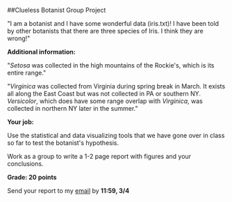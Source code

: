 ##Clueless Botanist Group Project

"I am a botanist and I have some wonderful data (iris.txt)! I have been told by other botanists that there are three species of Iris. I think they are wrong!"


**Additional information:** 

"*Setosa* was collected in the high mountains of the Rockie's, which is its entire range."

"*Virginica* was collected from Virginia during spring break in March. It exists all along the East Coast but was not collected in PA or southern NY. *Versicolor*, which does have some range overlap with *Virginica*, was collected in northern NY later in the summer."

**Your job:**

Use the statistical and data visualizing tools that we have gone over in class so far to test the botanist's hypothesis.

Work as a group to write a 1-2 page report with figures and your conclusions.

**Grade: 20 points**

Send your report to my [email](mailto:mlundqu1@binghamton.edu) by **11:59, 3/4**
